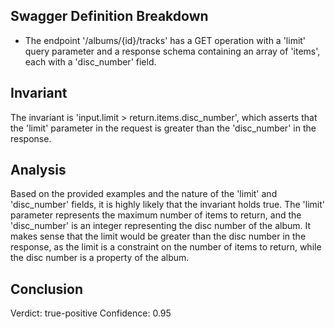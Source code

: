 ## Swagger Definition Breakdown
- The endpoint '/albums/{id}/tracks' has a GET operation with a 'limit' query parameter and a response schema containing an array of 'items', each with a 'disc_number' field.

## Invariant
The invariant is 'input.limit > return.items.disc_number', which asserts that the 'limit' parameter in the request is greater than the 'disc_number' in the response.

## Analysis
Based on the provided examples and the nature of the 'limit' and 'disc_number' fields, it is highly likely that the invariant holds true. The 'limit' parameter represents the maximum number of items to return, and the 'disc_number' is an integer representing the disc number of the album. It makes sense that the limit would be greater than the disc number in the response, as the limit is a constraint on the number of items to return, while the disc number is a property of the album.

## Conclusion
Verdict: true-positive
Confidence: 0.95
